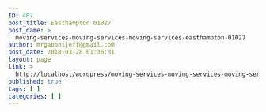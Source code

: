 ```yaml
---
ID: 407
post_title: Easthampton 01027
post_name: >
  moving-services-moving-services-moving-services-easthampton-01027
author: mrgabonijeff@gmail.com
post_date: 2018-03-28 01:36:31
layout: page
link: >
  http://localhost/wordpress/moving-services-moving-services-moving-services-easthampton-01027/
published: true
tags: [ ]
categories: [ ]
---
```

